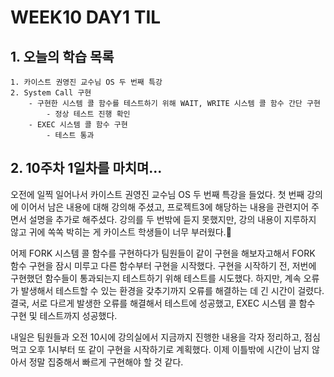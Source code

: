 # WEEK10 DAY1 TIL

## 1. 오늘의 학습 목록
```
1. 카이스트 권영진 교수님 OS 두 번째 특강
2. System Call 구현
    - 구현한 시스템 콜 함수를 테스트하기 위해 WAIT, WRITE 시스템 콜 함수 간단 구현
        - 정상 테스트 진행 확인
    - EXEC 시스템 콜 함수 구현
        - 테스트 통과
```

## 2. 10주차 1일차를 마치며...
오전에 일찍 일어나서 카이스트 권영진 교수님 OS 두 번째 특강을 들었다.
첫 번째 강의에 이어서 남은 내용에 대해 강의해 주셨고, 프로젝트3에 해당하는 내용을 관련지어 주면서 설명을 추가로 해주셨다.
강의를 두 번밖에 듣지 못했지만, 강의 내용이 지루하지 않고 귀에 쏙쏙 박히는 게 카이스트 학생들이 너무 부러웠다.🥺

어제 FORK 시스템 콜 함수를 구현하다가 팀원들이 같이 구현을 해보자고해서 FORK 함수 구현을 잠시 미루고 다른 함수부터 구현을 시작했다.
구현을 시작하기 전, 저번에 구현했던 함수들이 통과되는지 테스트하기 위해 테스트를 시도했다.
하지만, 계속 오류가 발생해서 테스트할 수 있는 환경을 갖추기까지 오류를 해결하는 데 긴 시간이 걸렸다.
결국, 서로 다르게 발생한 오류를 해결해서 테스트에 성공했고, EXEC 시스템 콜 함수 구현 및 테스트까지 성공했다.

내일은 팀원들과 오전 10시에 강의실에서 지금까지 진행한 내용을 각자 정리하고, 점심 먹고 오후 1시부터 또 같이 구현을 시작하기로 계획했다.
이제 이틀밖에 시간이 남지 않아서 정말 집중해서 빠르게 구현해야 할 것 같다.